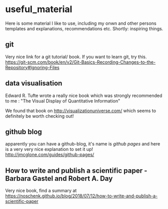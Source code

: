 # useful_material
Here is some material I like to use, including my onwn and other persons templates and explanations, recommendations etc. Shortly: inspiring things.

## git
Very nice link for a git tutorial/ book. If you want to learn git, try this.
https://git-scm.com/book/en/v2/Git-Basics-Recording-Changes-to-the-Repository#Ignoring-Files

## data visualisation
Edward R. Tufte wrote a really nice book which was strongly recommended to me : "The Visual Display of Quantitative Information"

We found that book on http://visualizationuniverse.com/ which seems to definitely be worth checking out!

## github blog
apparently you can have a github-blog, it's name is *github pages* and here is a very very nice explanation to set it up!
http://jmcglone.com/guides/github-pages/


## How to write and publish a scientific paper - Barbara Gastel and Robert A. Day
Very nice book, find a summary at https://noschenk.github.io/blog/2018/07/12/how-to-write-and-publish-a-scientific-paper

